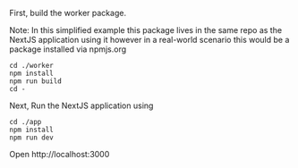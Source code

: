 First, build the worker package.

Note: In this simplified example this package lives in the same repo as the NextJS application using it however in a real-world scenario this would be a package installed via npmjs.org

```
cd ./worker
npm install 
npm run build
cd -
```

Next, Run the NextJS application using

```
cd ./app
npm install
npm run dev
```

Open http://localhost:3000
